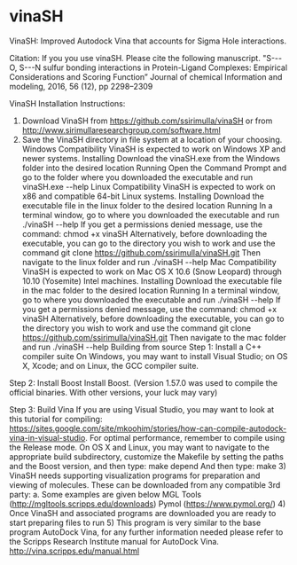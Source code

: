 # vinaSH
VinaSH: Improved Autodock Vina that accounts for Sigma Hole interactions.

Citation: If you you use vinaSH. Please cite the following manuscript.
"S---O, S---N sulfur bonding interactions in Protein-Ligand Complexes: Empirical Considerations and Scoring Function” Journal of chemical Information and modeling, 2016, 56 (12), pp 2298–2309


VinaSH Installation Instructions:

1)	Download VinaSH from https://github.com/ssirimulla/vinaSH or from http://www.sirimullaresearchgroup.com/software.html
2)	Save the VinaSH directory in file system at a location of your choosing.
Windows
Compatibility
VinaSH is expected to work on Windows XP and newer systems.
Installing
Download the vinaSH.exe from the Windows folder into the desired location
Running
Open the Command Prompt and go to the folder where you downloaded the executable and run vinaSH.exe --help
Linux
Compatibility
VinaSH is expected to work on x86 and compatible 64-bit Linux systems.
Installing
Download the executable file in the linux folder to the desired location
Running
In a terminal window, go to where you downloaded the executable and run 
./vinaSH --help
If you get a permissions denied message, use the command: chmod +x vinaSH
Alternatively, before downloading the executable, you can go to the directory you wish to work and use the command git clone https://github.com/ssirimulla/vinaSH.git
Then navigate to the linux folder and run ./vinaSH --help
Mac
Compatibility
VinaSH is expected to work on Mac OS X 10.6 (Snow Leopard) through 10.10 (Yosemite) Intel machines.
Installing
	Download the executable file in the mac folder to the desired location 
Running
In a terminal window, go to where you downloaded the executable and run 
./vinaSH --help
If you get a permissions denied message, use the command: chmod +x vinaSH
Alternatively, before downloading the executable, you can go to the directory you wish to work and use the command git clone https://github.com/ssirimulla/vinaSH.git
Then navigate to the mac folder and run ./vinaSH --help
Building from source
Step 1: Install a C++ compiler suite
On Windows, you may want to install Visual Studio; on OS X, Xcode; and on Linux, the GCC compiler suite.


Step 2: Install Boost
Install Boost. (Version 1.57.0 was used to compile the official binaries. With other versions, your luck may vary) 

Step 3: Build Vina
If you are using Visual Studio, you may want to look at this tutorial for compiling: https://sites.google.com/site/mkoohim/stories/how-can-compile-autodock-vina-in-visual-studio. For optimal performance, remember to compile using the Release mode.
On OS X and Linux, you may want to navigate to the appropriate build subdirectory, customize the Makefile by setting the paths and the Boost version, and then type: make depend
And then type: make
3)	VinaSH needs supporting visualization programs for preparation and viewing of molecules. These can be downloaded from any compatible 3rd party:
a.	Some examples are given below
MGL Tools (http://mgltools.scripps.edu/downloads)
Pymol (https://www.pymol.org/)
4)	Once VinaSH and associated programs are downloaded you are ready to start preparing files to run
5)	This program is very similar to the base program AutoDock Vina, for any further information needed please refer to the Scripps Research Institute manual for AutoDock Vina.
http://vina.scripps.edu/manual.html

